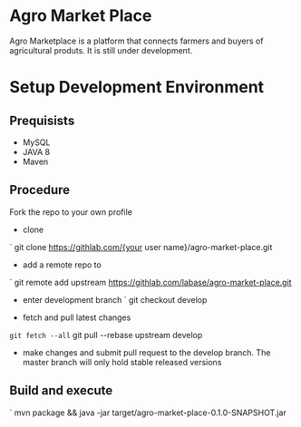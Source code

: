 # Agro Market Place

Agro Marketplace is a platform that connects farmers and buyers of agricultural produts.
It is still under development.

# Setup Development Environment

## Prequisists

* MySQL 
* JAVA 8
* Maven

## Procedure

Fork the repo to your own profile

* clone

` git clone https://githlab.com/{your user name}/agro-market-place.git

* add a remote repo to

` git remote add upstream https://githlab.com/labase/agro-market-place.git

* enter development branch
` git checkout develop

* fetch and pull latest changes

` git fetch --all
` git pull --rebase upstream develop

 * make changes and submit pull request to the develop branch. The master branch will
 only hold stable released versions
 
 ## Build and execute
 
` mvn package && java -jar target/agro-market-place-0.1.0-SNAPSHOT.jar
 

 